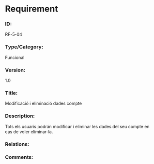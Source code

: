 # Requirement

### ID:
RF-5-04

### Type/Category:
Funcional

### Version:
1.0

### Title:
Modificació i eliminació dades compte

### Description:
Tots els usuaris podrán modificar i eliminar les dades del seu compte en cas de voler eliminar-la.

### Relations:

### Comments: